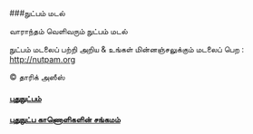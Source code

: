 ###நுட்பம் மடல்

வாராந்தம் வெளிவரும் நுட்பம் மடல்

நுட்பம் மடலைப் பற்றி அறிய & உங்கள் மின்னஞ்சலுக்கும் மடலைப் பெற : http://nutpam.org

&copy; தாரிக் அஸீஸ்

#### [புதுநுட்பம்](http://puthunutpam.com)
#### [புதுநுட்ப காணொளிகளின் சங்கமம்](http://youtube.com/puthunutpam)

